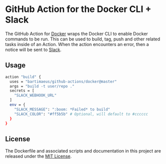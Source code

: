 # GitHub Action for the Docker CLI + Slack

The GitHub Action for [Docker](https://docker.com/) wraps the Docker CLI to enable Docker commands to be run. This can be used to build, tag, push and other related tasks inside of an Action. When the action encounters an error, then a notice will be sent to [Slack](https://slack.com/).

## Usage

```bash
action "build" {
  uses = "bartimaeus/github-actions/docker@master"
  args = "build -t user/repo ."
  secrets = [
    "SLACK_WEBHOOK_URL"
  ]
  env = {
    "SLACK_MESSAGE": ":boom: *Failed* to build"
    "SLACK_COLOR": "#ff5b5b" # Optional, will default to #cccccc
  }
}
```

## License

The Dockerfile and associated scripts and documentation in this project are released under the [MIT License](LICENSE.md).
